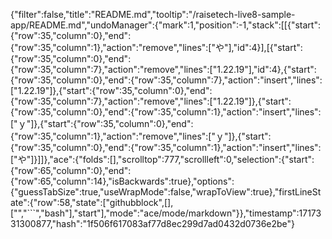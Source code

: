 {"filter":false,"title":"README.md","tooltip":"/raisetech-live8-sample-app/README.md","undoManager":{"mark":1,"position":-1,"stack":[[{"start":{"row":35,"column":0},"end":{"row":35,"column":1},"action":"remove","lines":["や"],"id":4}],[{"start":{"row":35,"column":0},"end":{"row":35,"column":7},"action":"remove","lines":["1.22.19"],"id":4},{"start":{"row":35,"column":0},"end":{"row":35,"column":7},"action":"insert","lines":["1.22.19"]},{"start":{"row":35,"column":0},"end":{"row":35,"column":7},"action":"remove","lines":["1.22.19"]},{"start":{"row":35,"column":0},"end":{"row":35,"column":1},"action":"insert","lines":["ｙ"]},{"start":{"row":35,"column":0},"end":{"row":35,"column":1},"action":"remove","lines":["ｙ"]},{"start":{"row":35,"column":0},"end":{"row":35,"column":1},"action":"insert","lines":["や"]}]]},"ace":{"folds":[],"scrolltop":777,"scrollleft":0,"selection":{"start":{"row":65,"column":0},"end":{"row":65,"column":14},"isBackwards":true},"options":{"guessTabSize":true,"useWrapMode":false,"wrapToView":true},"firstLineState":{"row":58,"state":["githubblock",[],["","```","bash"],"start"],"mode":"ace/mode/markdown"}},"timestamp":1717331300877,"hash":"1f506f617083af77d8ec299d7ad0432d0736e2be"}